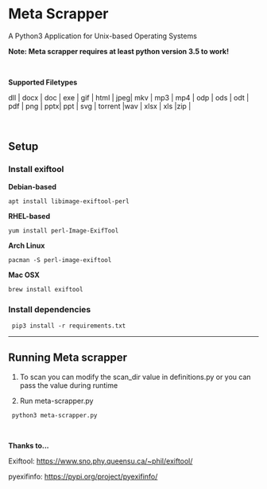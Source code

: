 #  Meta Scrapper #



A Python3 Application for Unix-based Operating Systems

**Note: Meta scrapper requires at least python version 3.5 to work!**

<br>

**Supported Filetypes**

dll | docx | doc  |
exe | gif  | html |
jpeg| mkv  | mp3  |
mp4 | odp  | ods  |
odt | pdf  | png  |
pptx| ppt  | svg  |
torrent |wav | xlsx |
xls  |zip |

<br>

## Setup ##

### Install exiftool ###


**Debian-based**

<code>apt install libimage-exiftool-perl</code>

**RHEL-based**

<code>yum install perl-Image-ExifTool</code>

**Arch Linux**

<code>pacman -S perl-image-exiftool</code>

**Mac OSX**

<code>brew install exiftool </code>


### Install dependencies ###

<code> pip3 install -r requirements.txt </code>

<hr>



## Running Meta scrapper ##

1) To scan you can modify the scan_dir value in definitions.py or you can pass the value during runtime

2) Run meta-scrapper.py

<code> python3 meta-scrapper.py </code>


<br>




**Thanks to...**


Exiftool: https://www.sno.phy.queensu.ca/~phil/exiftool/

pyexifinfo: https://pypi.org/project/pyexifinfo/
